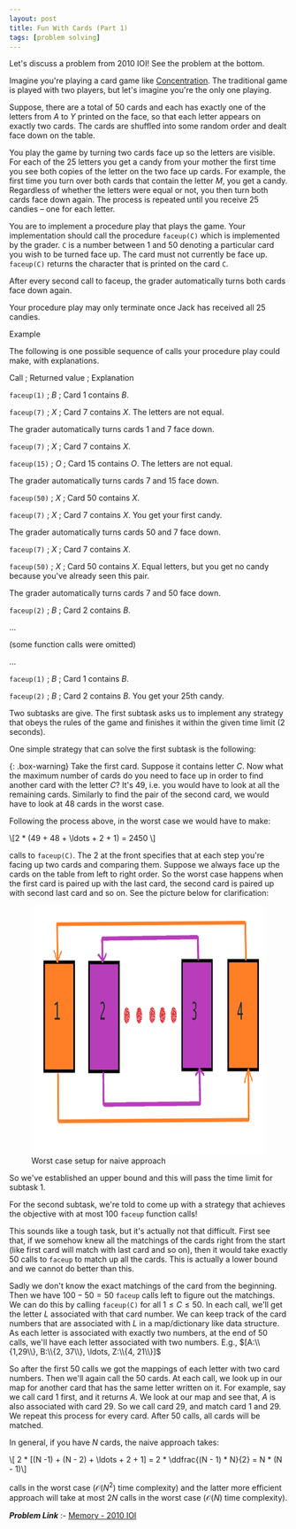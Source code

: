 ```yaml
---
layout: post
title: Fun With Cards (Part 1)
tags: [problem solving]
---
```


Let's discuss a problem from 2010 IOI! See the problem at the bottom.

Imagine you're playing a card game like [Concentration](https://en.wikipedia.org/wiki/Concentration_(card_game)). The traditional game is played with two players, but let's imagine you're the only one playing. 

Suppose, there are a total of $50$ cards and each has exactly one of the letters from $A$ to $Y$ printed on the face, so that each letter appears on exactly two cards. The cards are shuffled into some random order and dealt face down on the table.

You play the game by turning two cards face up so the letters are visible. For each of the $25$ letters you get a candy from your mother the first time you see both copies of the letter on the two face up cards. For example, the first time you turn over both cards that contain the letter $M$, you get a candy. Regardless of whether the letters were equal or not, you then turn both cards face down again. The process is repeated until you receive $25$ candies – one for each letter.

You are to implement a procedure play that plays the game. Your implementation should call the procedure ``faceup(C)`` which is implemented by the grader. ``C`` is a number between $1$ and $50$ denoting a particular card you wish to be turned face up. The card must not currently be face up. ``faceup(C)`` returns the character that is printed on the card ``C``.

After every second call to faceup, the grader automatically turns both cards face down again.

Your procedure play may only terminate once Jack has received all $25$ candies.

Example

The following is one possible sequence of calls your procedure play could make, with explanations.

Call ; Returned value ; Explanation

``faceup(1)`` ; $B$ ; Card $1$ contains $B$.

``faceup(7)`` ; $X$ ; Card $7$ contains $X$. The letters are not equal.

The grader automatically turns cards $1$ and $7$ face down.

``faceup(7)`` ; $X$ ; Card $7$ contains $X$.

``faceup(15)`` ; $O$ ; Card $15$ contains $O$. The letters are not equal.

The grader automatically turns cards $7$ and $15$ face down.

``faceup(50)`` ; $X$ ; Card $50$ contains $X$.

``faceup(7)`` ; $X$ ; Card $7$ contains $X$. You get your first candy.

The grader automatically turns cards $50$ and $7$ face down.

``faceup(7)`` ; $X$ ; Card $7$ contains $X$.

``faceup(50)`` ; $X$ ; Card $50$ contains $X$. Equal letters, but you get no candy because you've already seen this pair.

The grader automatically turns cards $7$ and $50$ face down.

``faceup(2)`` ; $B$ ; Card $2$ contains $B$.

...

(some function calls were omitted)

...

``faceup(1)`` ; $B$ ; Card $1$ contains $B$.

``faceup(2)`` ; $B$ ; Card $2$ contains $B$. You get your $25$th candy.

Two subtasks are give. The first subtask asks us to implement any strategy that obeys the rules of the game and finishes it within the given time limit ($2$ seconds).

One simple strategy that can solve the first subtask is the following:

{: .box-warning}
Take the first card. Suppose it contains letter $C$. Now what the maximum number of cards do you need to face up in order to find another card with the letter $C$? It's $49$, i.e. you would have to look at all the remaining cards. Similarly to find the pair of the second card, we would have to look at $48$ cards in the worst case. 

Following the process above, in the worst case we would have to make: 

\\[2 * (49 + 48 + \ldots + 2 + 1) = 2450 \\]

calls to ``faceup(C)``. The $2$ at the front specifies that at each step you're facing up two cards and comparing them. Suppose we always face up the cards on the table from left to right order. So the worst case happens when the first card is paired up with the last card, the second card is paired up with second last card and so on. See the picture below for clarification:

<figure>
<img src="/assets/img/programming_topics/fun-with-cards-part1-pic1.png" width="800" height="450" class="center">
<figcaption> Worst case setup for naive approach </figcaption>  
</figure>

So we've established an upper bound and this will pass the time limit for subtask $1$. 

For the second subtask, we're told to come up with a strategy that achieves the objective with at most $100$ ``faceup`` function calls!

This sounds like a tough task, but it's actually not that difficult. First see that, if we somehow knew all the matchings of the cards right from the start (like first card will match with last card and so on), then it would take exactly $50$ calls to ``faceup`` to match up all the cards. This is actually a lower bound and we cannot do better than this. 

Sadly we don't know the exact matchings of the card from the beginning. Then we have $100 - 50 = 50$ ``faceup`` calls left to figure out the matchings. We can do this by calling ``faceup(C)`` for all $1 \leq C \leq 50$. In each call, we'll get the letter $L$ associated with that card number. We can keep track of the card numbers that are associated with $L$ in a map/dictionary like data structure. As each letter is associated with exactly two numbers, at the end of $50$ calls, we'll have each letter associated with two numbers. E.g., $[A:\\{1,29\\}, B:\\{2, 37\\}, \ldots, Z:\\{4, 21\\}]$

So after the first $50$ calls we got the mappings of each letter with two card numbers. Then we'll again call the $50$ cards. At each call, we look up in our map for another card that has the same letter written on it. For example, say we call card $1$ first, and it returns $A$. We look at our map and see that, $A$ is also associated with card $29$. So we call card $29$, and match card $1$ and $29$. We repeat this process for every card. After $50$ calls, all cards will be matched.

In general, if you have $N$ cards, the naive approach takes:

\\[ 2 * [(N -1) + (N - 2) + \ldots + 2 + 1] = 2 * \ddfrac{(N - 1) * N}{2} = N * (N - 1)\\]

calls in the worst case ($\mathcal{O}(N^2)$ time complexity) and the latter more efficient approach will take at most $2N$ calls in the worst case ($\mathcal{O}(N)$ time complexity).

***Problem Link*** :- [Memory - 2010 IOI](https://contest.yandex.ru/ioi/contest/570/problems/E/)